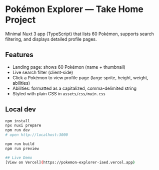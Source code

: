# Pokémon Explorer — Take Home Project

Minimal Nuxt 3 app (TypeScript) that lists 60 Pokémon, supports search filtering, and displays detailed profile pages.

## Features
- Landing page: shows 60 Pokémon (name + thumbnail)
- Live search filter (client-side)
- Click a Pokémon to view profile page (large sprite, height, weight, abilities)
- Abilities: formatted as a capitalized, comma-delimited string
- Styled with plain CSS in `assets/css/main.css`

## Local dev
```bash
npm install
npx nuxi prepare
npm run dev
# open http://localhost:3000

npm run build
npm run preview

## Live Demo
[View on Vercel](https://pokemon-explorer-iaed.vercel.app)